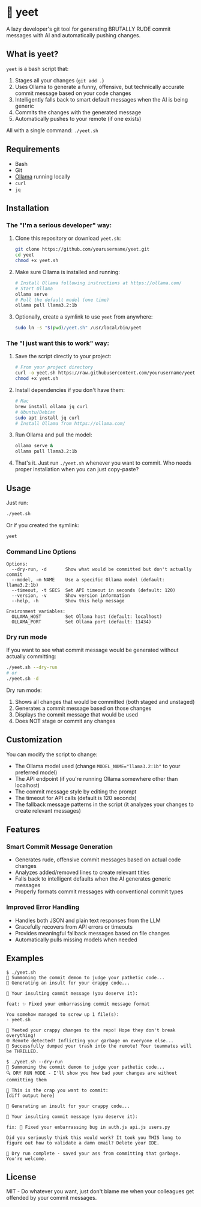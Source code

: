 # 🚀 yeet

A lazy developer's git tool for generating BRUTALLY RUDE commit messages with AI and automatically pushing changes.

## What is yeet?

`yeet` is a bash script that:

1. Stages all your changes (`git add .`)
2. Uses Ollama to generate a funny, offensive, but technically accurate commit message based on your code changes
3. Intelligently falls back to smart default messages when the AI is being generic
4. Commits the changes with the generated message
5. Automatically pushes to your remote (if one exists)

All with a single command: `./yeet.sh`

## Requirements

- Bash
- Git
- [Ollama](https://ollama.com/) running locally
- `curl`
- `jq`

## Installation

### The "I'm a serious developer" way:

1. Clone this repository or download `yeet.sh`:
   ```bash
   git clone https://github.com/yourusername/yeet.git
   cd yeet
   chmod +x yeet.sh
   ```

2. Make sure Ollama is installed and running:
   ```bash
   # Install Ollama following instructions at https://ollama.com/
   # Start Ollama
   ollama serve
   # Pull the default model (one time)
   ollama pull llama3.2:1b
   ```

3. Optionally, create a symlink to use `yeet` from anywhere:
   ```bash
   sudo ln -s "$(pwd)/yeet.sh" /usr/local/bin/yeet
   ```

### The "I just want this to work" way:

1. Save the script directly to your project:
   ```bash
   # From your project directory
   curl -o yeet.sh https://raw.githubusercontent.com/yourusername/yeet/main/yeet.sh
   chmod +x yeet.sh
   ```

2. Install dependencies if you don't have them:
   ```bash
   # Mac
   brew install ollama jq curl
   # Ubuntu/Debian
   sudo apt install jq curl
   # Install Ollama from https://ollama.com/
   ```

3. Run Ollama and pull the model:
   ```bash
   ollama serve &
   ollama pull llama3.2:1b
   ```

4. That's it. Just run `./yeet.sh` whenever you want to commit. 
   Who needs proper installation when you can just copy-paste?

## Usage

Just run:

```bash
./yeet.sh
```

Or if you created the symlink:

```bash
yeet
```

### Command Line Options

```
Options:
  --dry-run, -d       Show what would be committed but don't actually commit
  --model, -m NAME    Use a specific Ollama model (default: llama3.2:1b)
  --timeout, -t SECS  Set API timeout in seconds (default: 120)
  --version, -v       Show version information
  --help, -h          Show this help message

Environment variables:
  OLLAMA_HOST         Set Ollama host (default: localhost)
  OLLAMA_PORT         Set Ollama port (default: 11434)
```

### Dry run mode

If you want to see what commit message would be generated without actually committing:

```bash
./yeet.sh --dry-run
# or
./yeet.sh -d
```

Dry run mode:
1. Shows all changes that would be committed (both staged and unstaged)
2. Generates a commit message based on those changes
3. Displays the commit message that would be used
4. Does NOT stage or commit any changes

## Customization

You can modify the script to change:

- The Ollama model used (change `MODEL_NAME="llama3.2:1b"` to your preferred model)
- The API endpoint (if you're running Ollama somewhere other than localhost)
- The commit message style by editing the prompt
- The timeout for API calls (default is 120 seconds)
- The fallback message patterns in the script (it analyzes your changes to create relevant messages)

## Features

### Smart Commit Message Generation

- Generates rude, offensive commit messages based on actual code changes
- Analyzes added/removed lines to create relevant titles
- Falls back to intelligent defaults when the AI generates generic messages
- Properly formats commit messages with conventional commit types

### Improved Error Handling

- Handles both JSON and plain text responses from the LLM
- Gracefully recovers from API errors or timeouts
- Provides meaningful fallback messages based on file changes
- Automatically pulls missing models when needed

## Examples

```
$ ./yeet.sh
🧙 Summoning the commit demon to judge your pathetic code...
🔮 Generating an insult for your crappy code...

💬 Your insulting commit message (you deserve it):

feat: ✨ Fixed your embarrassing commit message format

You somehow managed to screw up 1 file(s):
- yeet.sh

🚀 Yeeted your crappy changes to the repo! Hope they don't break everything!
🌐 Remote detected! Inflicting your garbage on everyone else...
💩 Successfully dumped your trash into the remote! Your teammates will be THRILLED.
```

```
$ ./yeet.sh --dry-run
🧙 Summoning the commit demon to judge your pathetic code...
🔍 DRY RUN MODE - I'll show you how bad your changes are without committing them

📝 This is the crap you want to commit:
[diff output here]

🔮 Generating an insult for your crappy code...

💬 Your insulting commit message (you deserve it):

fix: 🐛 Fixed your embarrassing bug in auth.js api.js users.py 

Did you seriously think this would work? It took you THIS long to figure out how to validate a damn email? Delete your IDE.

🧪 Dry run complete - saved your ass from committing that garbage. You're welcome.
```

## License

MIT - Do whatever you want, just don't blame me when your colleagues get offended by your commit messages.
